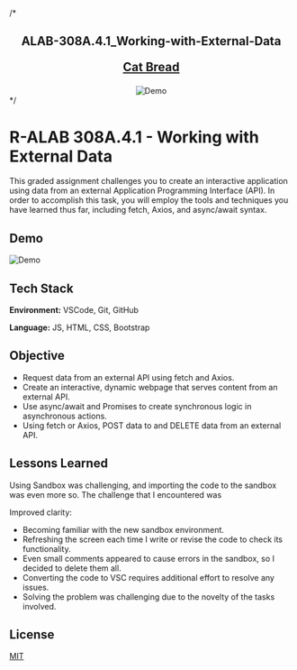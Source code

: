 /* 
<h2 align="center">
  ALAB-308A.4.1_Working-with-External-Data<br/>

  <a href="https://hannah-moon.github.io/22_ALAB-308A.4.1_Working-with-External-Data/" target="_blank">Cat Bread</a>
</h2>
<div align="center">
  <img alt="Demo" src="dcat.gif">
</div>
*/

<br/>

# R-ALAB 308A.4.1 - Working with External Data

This graded assignment challenges you to create an interactive application using data from an external Application Programming Interface (API). In order to accomplish this task, you will employ the tools and techniques you have learned thus far, including fetch, Axios, and async/await syntax.



## Demo

<img alt="Demo" src="cat.gif">


## Tech Stack

**Environment:** VSCode, Git, GitHub

**Language:** JS, HTML, CSS, Bootstrap


## Objective

- Request data from an external API using fetch and Axios.
- Create an interactive, dynamic webpage that serves content from an external API.
- Use async/await and Promises to create synchronous logic in asynchronous actions.
- Using fetch or Axios, POST data to and DELETE data from an external API.
## Lessons Learned

Using Sandbox was challenging, and importing the code to the sandbox was even more so. The challenge that I encountered was

Improved clarity:

- Becoming familiar with the new sandbox environment.
- Refreshing the screen each time I write or revise the code to check its functionality.
- Even small comments appeared to cause errors in the sandbox, so I decided to delete them all.
- Converting the code to VSC requires additional effort to resolve any issues.
- Solving the problem was challenging due to the novelty of the tasks involved.
## License

[MIT](https://choosealicense.com/licenses/mit/)

